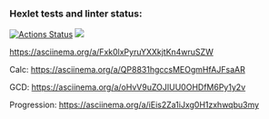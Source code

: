 ### Hexlet tests and linter status:
[![Actions Status](https://github.com/ppeter777/java-project-61/workflows/hexlet-check/badge.svg)](https://github.com/ppeter777/java-project-61/actions)
<a href="https://codeclimate.com/github/ppeter777/java-project-61/maintainability"><img src="https://api.codeclimate.com/v1/badges/893a10edb4e580671e1b/maintainability" /></a>

https://asciinema.org/a/Fxk0lxPyruYXXkjtKn4wruSZW

Calc: https://asciinema.org/a/QP8831hgccsMEOgmHfAJFsaAR

GCD: https://asciinema.org/a/oHvV9uZOJIUU0OHDfM6Py1y2v

Progression: https://asciinema.org/a/iEis2Za1iJxg0H1zxhwqbu3my
